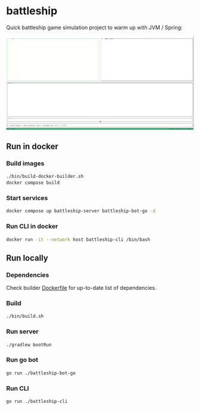 # battleship

Quick battleship game simulation project to warm up with JVM / Spring:

![preview](./preview.gif)

## Run in docker

### Build images

```sh
./bin/build-docker-builder.sh
docker compose build
```

### Start services

```sh
docker compose up battleship-server battleship-bot-go -d
```

### Run CLI in docker

```sh
docker run -it --network host battleship-cli /bin/bash
```

## Run locally

### Dependencies

Check builder [Dockerfile](./Dockerfile) for up-to-date list of dependencies.

### Build

```sh
./bin/build.sh
```

### Run server

```sh
./gradlew bootRun
```

### Run go bot

```sh
go run ./battleship-bot-go
```

### Run CLI

```sh
go run ./battleship-cli
```
